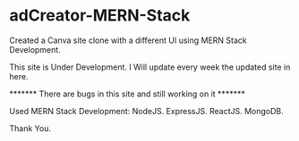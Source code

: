 # adCreator-MERN-Stack
Created a Canva site clone with a different UI using MERN Stack Development.

This site is Under Development. I Will update every week the updated site in here.


******* There are bugs in this site and still working on it *******

Used MERN Stack Development:
NodeJS.
ExpressJS.
ReactJS.
MongoDB.

Thank You.
